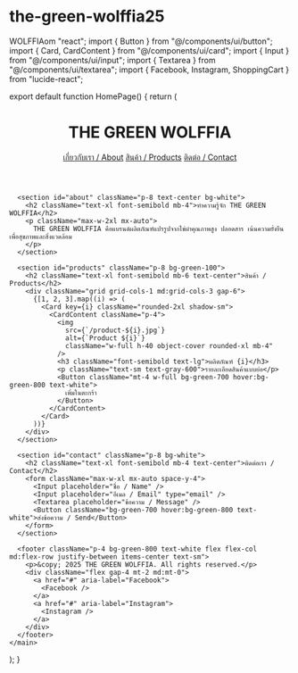 # the-green-wolffia25
WOLFFIAom "react";
import { Button } from "@/components/ui/button";
import { Card, CardContent } from "@/components/ui/card";
import { Input } from "@/components/ui/input";
import { Textarea } from "@/components/ui/textarea";
import { Facebook, Instagram, ShoppingCart } from "lucide-react";

export default function HomePage() {
  return (
    <main className="min-h-screen bg-green-50 text-gray-800 font-sans">
      <header className="bg-white shadow p-4 flex justify-between items-center">
        <h1 className="text-2xl font-bold text-green-800">THE GREEN WOLFFIA</h1>
        <nav className="space-x-4">
          <a href="#about" className="text-green-700 hover:underline">เกี่ยวกับเรา / About</a>
          <a href="#products" className="text-green-700 hover:underline">สินค้า / Products</a>
          <a href="#contact" className="text-green-700 hover:underline">ติดต่อ / Contact</a>
          <ShoppingCart className="inline-block text-green-700" />
        </nav>
      </header>

      <section id="about" className="p-8 text-center bg-white">
        <h2 className="text-xl font-semibold mb-4">ทำความรู้จัก THE GREEN WOLFFIA</h2>
        <p className="max-w-2xl mx-auto">
          THE GREEN WOLFFIA คือแบรนด์ผลิตภัณฑ์แปรรูปจากไข่ผำคุณภาพสูง ปลอดสาร เน้นความยั่งยืน เพื่อสุขภาพและสิ่งแวดล้อม
        </p>
      </section>

      <section id="products" className="p-8 bg-green-100">
        <h2 className="text-xl font-semibold mb-6 text-center">สินค้า / Products</h2>
        <div className="grid grid-cols-1 md:grid-cols-3 gap-6">
          {[1, 2, 3].map((i) => (
            <Card key={i} className="rounded-2xl shadow-sm">
              <CardContent className="p-4">
                <img
                  src={`/product-${i}.jpg`}
                  alt={`Product ${i}`}
                  className="w-full h-40 object-cover rounded-xl mb-4"
                />
                <h3 className="font-semibold text-lg">ผลิตภัณฑ์ {i}</h3>
                <p className="text-sm text-gray-600">รายละเอียดสินค้าแบบย่อ</p>
                <Button className="mt-4 w-full bg-green-700 hover:bg-green-800 text-white">
                  เพิ่มในตะกร้า
                </Button>
              </CardContent>
            </Card>
          ))}
        </div>
      </section>

      <section id="contact" className="p-8 bg-white">
        <h2 className="text-xl font-semibold mb-4 text-center">ติดต่อเรา / Contact</h2>
        <form className="max-w-xl mx-auto space-y-4">
          <Input placeholder="ชื่อ / Name" />
          <Input placeholder="อีเมล / Email" type="email" />
          <Textarea placeholder="ข้อความ / Message" />
          <Button className="bg-green-700 hover:bg-green-800 text-white">ส่งข้อความ / Send</Button>
        </form>
      </section>

      <footer className="p-4 bg-green-800 text-white flex flex-col md:flex-row justify-between items-center text-sm">
        <p>&copy; 2025 THE GREEN WOLFFIA. All rights reserved.</p>
        <div className="flex gap-4 mt-2 md:mt-0">
          <a href="#" aria-label="Facebook">
            <Facebook />
          </a>
          <a href="#" aria-label="Instagram">
            <Instagram />
          </a>
        </div>
      </footer>
    </main>
  );
}
